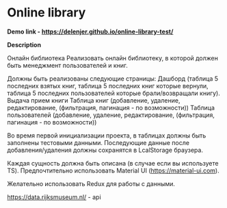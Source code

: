# Online library

**Demo link - https://delenjer.github.io/online-library-test/**

**Description**

Онлайн библиотека
Реализовать онлайн библиотеку, в которой должен быть менеджмент пользователей и книг.

Должны быть реализованы следующие страницы:
Дашборд (таблица 5 последних взятых книг, таблица 5 последних книг которые вернули, таблица 5 последних пользователей которые брали/возвращали книгу).
Выдача прием книги
Таблица книг (добавление, удаление, редактирование, (фильтрация, пагинация - по возможности))
Таблица пользователей (добавление, удаление, редактирование, (фильтрация, пагинация - по возможности))

Во время первой инициализации проекта, в таблицах должны быть заполнены тестовыми данными. Последующие данные после добавления/удаления должны сохранятся в LcalStorage браузера.

Каждая сущность должна быть описана (в случае если вы используете TS).
Предпочтительно использовать Material UI (https://material-ui.com).

Желательно использовать Redux для работы с данными.

https://data.rijksmuseum.nl/ - api


